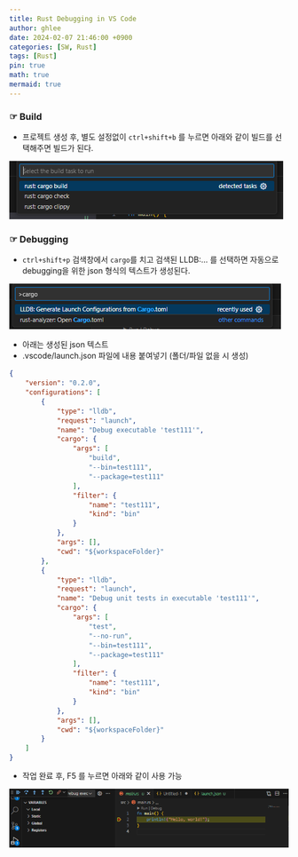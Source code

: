 ```yaml
---
title: Rust Debugging in VS Code 
author: ghlee
date: 2024-02-07 21:46:00 +0900
categories: [SW, Rust]
tags: [Rust]
pin: true
math: true
mermaid: true
---
```


### ☞ Build
- 프로젝트 생성 후, 별도 설정없이 `ctrl+shift+b` 를 누르면 아래와 같이 빌드를 선택해주면 빌드가 된다.

![Desktop View](/assets/img/build_in_vscode.png)

### ☞ Debugging 
- `ctrl+shift+p` 검색창에서 `cargo`를 치고 검색된 LLDB:... 를 선택하면 자동으로 debugging을 위한 json 형식의 텍스트가 생성된다.

![Desktop View](/assets/img/debug_in_vscode.png)


 - 아래는 생성된 json 텍스트
 - .vscode/launch.json 파일에 내용 붙여넣기 (폴더/파일 없을 시 생성)
```json
{
    "version": "0.2.0",
    "configurations": [
        {
            "type": "lldb",
            "request": "launch",
            "name": "Debug executable 'test111'",
            "cargo": {
                "args": [
                    "build",
                    "--bin=test111",
                    "--package=test111"
                ],
                "filter": {
                    "name": "test111",
                    "kind": "bin"
                }
            },
            "args": [],
            "cwd": "${workspaceFolder}"
        },
        {
            "type": "lldb",
            "request": "launch",
            "name": "Debug unit tests in executable 'test111'",
            "cargo": {
                "args": [
                    "test",
                    "--no-run",
                    "--bin=test111",
                    "--package=test111"
                ],
                "filter": {
                    "name": "test111",
                    "kind": "bin"
                }
            },
            "args": [],
            "cwd": "${workspaceFolder}"
        }
    ]
}
```

- 작업 완료 후, F5 를 누르면 아래와 같이 사용 가능

![Desktop View](/assets/img/debug_run_in_vscode.png)